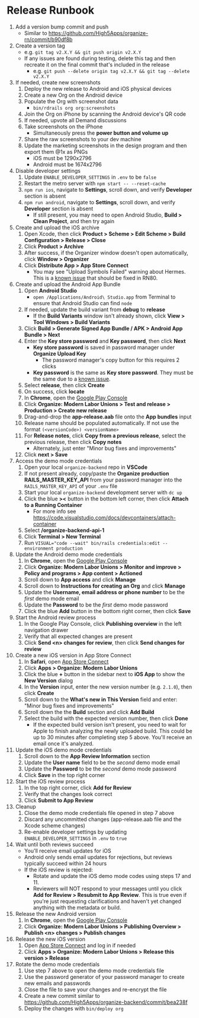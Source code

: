 # Release Runbook

1. Add a version bump commit and push
    - Similar to https://github.com/High5Apps/organize-rn/commit/b90df8b
2. Create a version tag
    - e.g. `git tag v2.X.Y && git push origin v2.X.Y`
    - If any issues are found during testing, delete this tag and then recreate it on the final commit that's included in the release
        - e.g. `git push --delete origin tag v2.X.Y && git tag --delete v2.X.Y`
3. If needed, create new screenshots
    1. Deploy the new release to Android and iOS physical devices
    2. Create a new Org on the Android device
    3. Populate the Org with screenshot data
        - `bin/rdrails org org:screenshots`
    4. Join the Org on iPhone by scanning the Android device's QR code
    5. If needed, upvote all Demand discussions
    6. Take screenshots on the iPhone
        - Simultaneously press the **power button and volume up**
    7. Share the raw screenshots to your dev machine 
    8. Update the marketing screenshots in the design program and then export them @1x as PNGs
        - iOS must be 1290x2796
        - Android must be 1674x2796
4. Disable developer settings
    1. Update `ENABLE_DEVELOPER_SETTINGS` in `.env` to be `false`
    2. Restart the metro server with `npm start -- --reset-cache`
    3. `npm run ios`, navigate to **Settings**, scroll down, and verify **Developer** section is absent
    4. `npm run android`, navigate to **Settings**, scroll down, and verify **Developer** section is absent
        - If still present, you may need to open Android Studio, **Build > Clean Project**, and then try again
5. Create and upload the iOS archive
    1. Open Xcode, then click **Product > Scheme > Edit Scheme > Build Configuration > Release > Close**
    2. Click **Product > Archive**
    3. After success, if the Organizer window doesn't open automatically, click **Window > Organizer**
    4. Click **Distribute App > App Store Connect**
        - You may see "Upload Symbols Failed" warning about Hermes. This is a [known issue](https://github.com/facebook/react-native/commit/f529fe48768b8a1ee4d74a4964a294c485da83b9) that should be fixed in RN80.
6. Create and upload the Android App Bundle
    1. Open **Android Studio**
        - `open /Applications/Android\ Studio.app` from Terminal to ensure that Android Studio can find `node`
    2. If needed, update the build variant from **debug** to **release**
        - If the **Build Variants** window isn't already shown, click **View > Tool Windows > Build Variants** 
    3. Click **Build > Generate Signed App Bundle / APK > Android App Bundle > Next**
    4. Enter the **Key store password** and **Key password**, then click **Next**
        - **Key store password** is saved in password manager under **Organize Upload Key**
            - The password manager's copy button for this requires 2 clicks
        - **Key password** is the same as **Key store password**. They must be the same due to a [known issue](https://developer.android.com/studio/known-issues#ki-key-keystore-warning).
    5. Select **release**, then click **Create**
    6. On success, click **locate**
    7. In **Chrome**, open the [Google Play Console](https://play.google.com/console/developers/?pli=1)
    8. Click **Organize: Modern Labor Unions > Test and release > Production > Create new release**
    9. Drag-and-drop the **app-release.aab** file onto the **App bundles** input
    10. Release name should be populated automatically. If not use the format `(<versionCode>) <versionName>`
    11. For **Release notes**, click **Copy from a previous release**, select the previous release, then click **Copy notes**
        - Alternately, just enter "Minor bug fixes and improvements"
    12. Click **next > Save**
7. Access the demo mode credentials
    1. Open your local `organize-backend` repo in **VSCode**
    2. If not present already, copy/paste the **Organize production RAILS_MASTER_KEY_API** from your password manager into the `RAILS_MASTER_KEY_API` of your `.env` file
    3. Start your local `organize-backend` development server with `dc up`
    4. Click the blue **><** button in the bottom left corner, then click **Attach to a Running Container**
        - For more info see <https://code.visualstudio.com/docs/devcontainers/attach-container>
    5. Select **/organize-backend-api-1**
    6. Click **Terminal > New Terminal**
    7. Run `VISUAL="code --wait" bin/rails credentials:edit --environment production`
8. Update the Android demo mode credentials
    1. In **Chrome**, open the [Google Play Console](https://play.google.com/console/developers/?pli=1)
    2. Click **Organize: Modern Labor Unions > Monitor and improve > Policy and programs > App content > Actioned**
    3. Scroll down to **App access** and click **Manage**
    4. Scroll down to **Instructions for creating an Org** and click **Manage**
    5. Update the **Username, email address or phone number** to be the *first* demo mode email
    6. Update the **Password** to be the *first* demo mode password
    7. Click the blue **Add** button in the bottom right corner, then click **Save**
9. Start the Android review process
    1. In the Google Play Console, click **Publishing overview** in the left navigation drawer
    2. Verify that all expected changes are present
    3. Click **Send \<n\> changes for review**, then click **Send changes for review**
10. Create a new iOS version in App Store Connect
    1. In **Safari**, open [App Store Connect](https://appstoreconnect.apple.com)
    2. Click **Apps > Organize: Modern Labor Unions**
    3. Click the blue **+** button in the sidebar next to **iOS App** to show the  **New Version** dialog
    4. In the **Version** input, enter the new version number (e.g. `2.1.0`), then click **Create**
    5. Scroll down to the **What's new in This Version** field and enter: "Minor bug fixes and improvements"
    6. Scroll down the the **Build** section and click **Add Build**
    7. Select the build with the expected version number, then click **Done**
        - If the expected build version isn't present, you need to wait for Apple to finish analyzing the newly uploaded build. This could be up to 30 minutes after completing step 5 above. You'll receive an email once it's analyzed.
11. Update the iOS demo mode credentials
    1. Scroll down to the **App Review Information** section
    2. Update the **User name** field to be the *second* demo mode email
    3. Update the **Password** to be the *second* demo mode password
    4. Click **Save** in the top right corner
12. Start the iOS review process
    1. In the top right corner, click **Add for Review**
    2. Verify that the changes look correct
    3. Click **Submit to App Review**
13. Cleanup
    1. Close the demo mode credentials file opened in step 7 above
    2. Discard any uncommitted changes (app-release.aab file and the Xcode scheme changes)
    3. Re-enable developer settings by updating `ENABLE_DEVELOPER_SETTINGS` in `.env` to `true`
14. Wait until both reviews succeed
    - You'll receive email updates for iOS
    - Android only sends email updates for rejections, but reviews typically succeed within 24 hours
    - If the iOS review is rejected:
        - Rotate and update the iOS demo mode codes using steps 17 and 11.
        - Reviewers will NOT respond to your messages until you click **Add for Review > Resubmit to App Review**. This is true even if you're just requesting clarifications and haven't yet changed anything with the metadata or build.
15. Release the new Android version
    1. In **Chrome**, open the [Google Play Console](https://play.google.com/console/developers/?pli=1)
    2. Click **Organize: Modern Labor Unions > Publishing Overview > Publish \<n\> changes > Publish changes**
16. Release the new iOS version
    1. Open [App Store Connect](https://appstoreconnect.apple.com/) and log in if needed
    2. Click **Apps > Organize: Modern Labor Unions > Release this version > Release**
17. Rotate the demo mode credentials
    1. Use step 7 above to open the demo mode credentials file
    2. Use the password generator of your password manager to create new emails and passwords
    3. Close the file to save your changes and re-encrypt the file
    4. Create a new commit similar to https://github.com/High5Apps/organize-backend/commit/bea238f
    5. Deploy the changes with `bin/deploy org`

